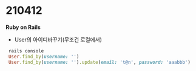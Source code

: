 210412
===============
<b>Ruby on Rails</b>

- User의 아이디바꾸기(무조건 로컬에서)
``` ruby
 rails console
 User.find_by(username: '')
 User.find_by(username: '').update(email: 't@n', password: 'aaabbb')
 ```
 



